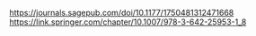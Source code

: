 https://journals.sagepub.com/doi/10.1177/1750481312471668
https://link.springer.com/chapter/10.1007/978-3-642-25953-1_8